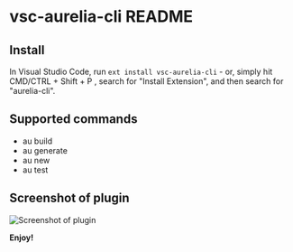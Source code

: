 # vsc-aurelia-cli README

## Install

In Visual Studio Code, run ```ext install vsc-aurelia-cli``` - or, 
simply hit CMD/CTRL + Shift + P , search for "Install Extension", 
and then search for "aurelia-cli".

## Supported commands

- au build
- au generate
- au new
- au test

## Screenshot of plugin

![Screenshot of plugin](https://www.eriklieben.com/content/images/2016/08/screenshot-aurelia-cli-vscode.gif)

**Enjoy!**